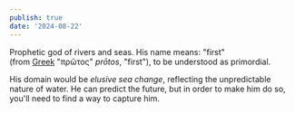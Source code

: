 ```yaml
---
publish: true
date: '2024-08-22'
---
```

Prophetic god of rivers and seas. His name means: "first" (from [Greek](https://en.wikipedia.org/wiki/Greek_language "Greek language") "πρῶτος" _prōtos_, "first"), to be understood as primordial.

His domain would be *elusive sea change*, reflecting the unpredictable nature of water.
He can predict the future, but in order to make him do so, you'll need to find a way to capture him.
